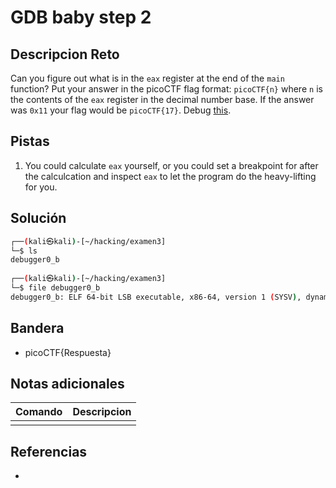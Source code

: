 # GDB baby step 2

## Descripcion Reto
Can you figure out what is in the `eax` register at the end of the `main` function? Put your answer in the picoCTF flag format: `picoCTF{n}` where `n` is the contents of the `eax` register in the decimal number base. If the answer was `0x11` your flag would be `picoCTF{17}`. Debug [this](https://artifacts.picoctf.net/c/520/debugger0_b).

## Pistas
1. You could calculate `eax` yourself, or you could set a breakpoint for after the calculcation and inspect `eax` to let the program do the heavy-lifting for you.

## Solución
```bash
┌──(kali㉿kali)-[~/hacking/examen3]
└─$ ls  
debugger0_b
                                                                                  
┌──(kali㉿kali)-[~/hacking/examen3]
└─$ file debugger0_b 
debugger0_b: ELF 64-bit LSB executable, x86-64, version 1 (SYSV), dynamically linked, interpreter /lib64/ld-linux-x86-64.so.2, BuildID[sha1]=95b0203be2982e75dbc01d1cc25b1309f7aec5f7, for GNU/Linux 3.2.0, not stripped


```

## Bandera
* picoCTF{Respuesta}

## Notas adicionales
| Comando | Descripcion |
|---------|-------------|
|  |  |

## Referencias
- []()